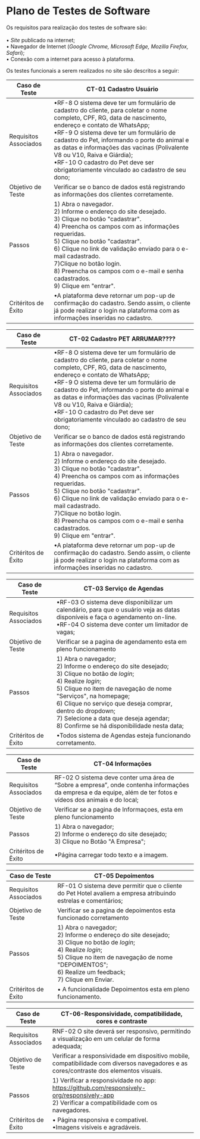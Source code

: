 # Plano de Testes de Software

Os requisitos para realização dos testes de software são:
<br><br>
 •	_Site_ publicado na internet;<br/>
 •	Navegador de Internet (_Google Chrome, Microsoft Edge, Mozilla Firefox, Safari_);<br/>
 •	Conexão com a internet para acesso à plataforma.<br/>

Os testes funcionais a serem realizados no site são descritos a seguir:
 

| **Caso de Teste** | **CT-01 Cadastro Usuário**|
|---|---|
| Requisitos Associados|•RF-8 O sistema deve ter um formulário de cadastro do cliente, para coletar o nome completo, CPF, RG, data de nascimento, endereço e contato de WhatsApp;<br> •RF-9 O sistema deve ter um formulário de cadastro do Pet, informando o porte do animal e as datas e informações das vacinas (Polivalente V8 ou V10, Raiva e Giárdia);<br> •RF-10 O cadastro do Pet deve ser obrigatoriamente vinculado ao cadastro de seu dono; |
|Objetivo de Teste | Verificar se o banco de dados está registrando as informações dos clientes corretamente.|
| Passos |1) Abra o navegador.<br/> 2) Informe o endereço do site desejado. <br/> 3) Clique no botão "cadastrar". <br/> 4) Preencha os campos com as informações requeridas.<br/> 5) Clique no botão "cadastrar".<br/> 6) Clique no link de validação enviado para o e-mail cadastrado. <br/> 7)Clique no botão login.<br/> 8) Preencha os campos com o e-mail e senha cadastrados. <br/> 9) Clique em "entrar".|
|Critéritos de Êxito| •A plataforma deve retornar um pop-up de confirmação do cadastro. Sendo assim, o cliente já pode realizar o login na plataforma com as informações inseridas no cadastro. |

| **Caso de Teste** | **CT-02 Cadastro PET ARRUMAR????**|
|---|---|
| Requisitos Associados|•RF-8 O sistema deve ter um formulário de cadastro do cliente, para coletar o nome completo, CPF, RG, data de nascimento, endereço e contato de WhatsApp;<br> •RF-9 O sistema deve ter um formulário de cadastro do Pet, informando o porte do animal e as datas e informações das vacinas (Polivalente V8 ou V10, Raiva e Giárdia);<br> •RF-10 O cadastro do Pet deve ser obrigatoriamente vinculado ao cadastro de seu dono; |
|Objetivo de Teste | Verificar se o banco de dados está registrando as informações dos clientes corretamente.|
| Passos |1) Abra o navegador.<br/> 2) Informe o endereço do site desejado. <br/> 3) Clique no botão "cadastrar". <br/> 4) Preencha os campos com as informações requeridas.<br/> 5) Clique no botão "cadastrar".<br/> 6) Clique no link de validação enviado para o e-mail cadastrado. <br/> 7)Clique no botão login.<br/> 8) Preencha os campos com o e-mail e senha cadastrados. <br/> 9) Clique em "entrar".|
|Critéritos de Êxito| •A plataforma deve retornar um pop-up de confirmação do cadastro. Sendo assim, o cliente já pode realizar o login na plataforma com as informações inseridas no cadastro. |

| **Caso de Teste** | **CT-03 Serviço de Agendas**|
|---|---|
| Requisitos Associados |•RF-03 O sistema deve disponibilizar um calendário, para que o usuário veja as datas disponíveis e faça o agendamento on-line.<br> •RF-04 O sistema deve conter um limitador de vagas;  |
|Objetivo de Teste | Verificar se a pagina de agendamento esta em pleno funcionamento |
| Passos |  1) Abra o navegador;<br/> 2) Informe o endereço do site desejado; <br/> 3) Clique no botão de _login_;  <br/> 4) Realize _login_;<br/> 5) Clique no item de navegação de nome "Serviços", na homepage; <br/> 6) Clique no serviço que deseja comprar, dentro do dropdown; <br/> 7) Selecione a data que deseja agendar; <br/> 8) Confirme se há disponibilidade nesta data;|
|Critéritos de Êxito| •Todos sistema de Agendas esteja funcionando corretamento.|


|**Caso de Teste** | **CT-04 Informações**|
|---|---|
| Requisitos Associados |RF-02 O sistema deve conter uma área de “Sobre a empresa”, onde contenha informações da empresa e da equipe, além de ter fotos e vídeos dos animais e do local; |
|Objetivo de Teste | Verificar se a pagina de Informaçoes, esta em pleno funcionamento |
| Passos | 1) Abra o navegador;<br/> 2) Informe o endereço do site desejado; <br/> 3) Clique no Botão "A Empresa"; |
|Critéritos de Êxito| •Página carregar todo texto e a imagem. |




 |**Caso de Teste** | **CT-05 Depoimentos**|
|---|---|
| Requisitos Associados | RF-01 O sistema deve permitir que o cliente do Pet Hotel avaliem a empresa atribuindo estrelas e comentários;|
|Objetivo de Teste | Verificar se a pagina de depoimentos esta funcionado corretamento |
| Passos |  1) Abra o navegador;<br/> 2) Informe o endereço do site desejado; <br/> 3) Clique no botão de _login_;  <br/> 4) Realize _login_;<br/> 5) Clique no item de navegação de nome "DEPOIMENTOS";<br/> 6) Realize um feedback;<br/> 7) Clique em Enviar.|
|Critéritos de Êxito| • A funcionalidade Depoimentos esta em pleno funcionamento.|



 |**Caso de Teste** | **CT-06-Responsividade, compatibilidade, cores e contraste**|
|---|---|
| Requisitos Associados |RNF-02 O site deverá ser responsivo, permitindo a visualização em um celular de forma adequada; 
|Objetivo de Teste | Verificar a responsividade em dispositivo mobile, compatibilidade com diversos navegadores e as cores/contraste dos elementos visuais. |
| Passos |  1) Verificar a responsividade no app: https://github.com/responsively-org/responsively-app<br> 2) Verificar a compatibilidade com os navegadores. |
|Critéritos de Êxito| •	Página responsiva e compativel. <br> •Imagens visíveis e agradáveis.|



 
